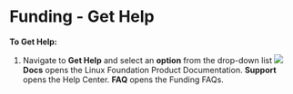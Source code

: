 # Funding - Get Help

**To Get Help:**

1. Navigate to **Get Help** and select an **option** from the drop-down list ![](https://firebasestorage.googleapis.com/v0/b/gitbook-28427.appspot.com/o/assets%2Flinux-foundation-documentation%2F-M2D_dS1B24qzcG9ihj9%2F-M2DaMtZyPfAdLQ15QCi%2F7416672.png?generation=1584014142205851&alt=media) **Docs** opens the Linux Foundation Product Documentation. **Support** opens the Help Center. **FAQ** opens the Funding FAQs.

